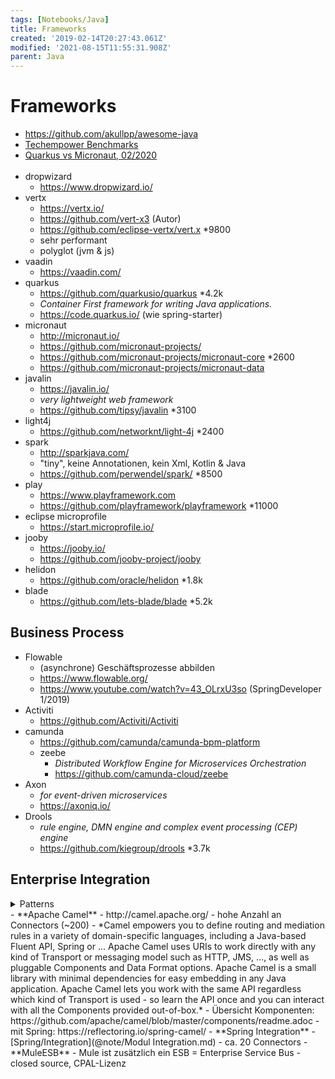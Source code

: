 ```yaml
---
tags: [Notebooks/Java]
title: Frameworks
created: '2019-02-14T20:27:43.061Z'
modified: '2021-08-15T11:55:31.908Z'
parent: Java
---
```


# Frameworks
- https://github.com/akullpp/awesome-java
- [Techempower Benchmarks](https://www.techempower.com/benchmarks/#section=data-r20&hw=ph&test=fortune&l=zik0vz-sf)
- [Quarkus vs Micronaut, 02/2020](https://www.reddit.com/r/java/comments/ey5szi/quarkus_vs_micronaut_a_feature_and_performance/)
<br/><br/>
- dropwizard
  - https://www.dropwizard.io/
- vertx
  - https://vertx.io/
  - https://github.com/vert-x3 (Autor)
  - https://github.com/eclipse-vertx/vert.x *9800
  - sehr performant
  - polyglot (jvm & js)
- vaadin
  - https://vaadin.com/
- quarkus
  - https://github.com/quarkusio/quarkus *4.2k
  - *Container First framework for writing Java applications.*
  - https://code.quarkus.io/ (wie spring-starter)
- micronaut
  - http://micronaut.io/
  - https://github.com/micronaut-projects/
  - https://github.com/micronaut-projects/micronaut-core *2600
  - https://github.com/micronaut-projects/micronaut-data
- javalin
  - https://javalin.io/
  - *very lightweight web framework*
  - https://github.com/tipsy/javalin *3100
- light4j
  - https://github.com/networknt/light-4j *2400
- spark 
  - http://sparkjava.com/
  - "tiny", keine Annotationen, kein Xml, Kotlin & Java
  - https://github.com/perwendel/spark/ *8500
- play
  - https://www.playframework.com
  - https://github.com/playframework/playframework *11000
- eclipse microprofile
  - https://start.microprofile.io/
- jooby
  - https://jooby.io/
  - https://github.com/jooby-project/jooby
- helidon
  - https://github.com/oracle/helidon *1.8k
- blade
  - https://github.com/lets-blade/blade *5.2k


## Business Process
- Flowable
  - (asynchrone) Geschäftsprozesse abbilden
  - https://www.flowable.org/
  - https://www.youtube.com/watch?v=43_OLrxU3so (SpringDeveloper 1/2019)
- Activiti
  - https://github.com/Activiti/Activiti
- camunda
  - https://github.com/camunda/camunda-bpm-platform
  - zeebe
    - *Distributed Workflow Engine for Microservices Orchestration*
    - https://github.com/camunda-cloud/zeebe
- Axon
  - *for event-driven microservices*
  - https://axoniq.io/
- Drools
  - *rule engine, DMN engine and complex event processing (CEP) engine*
  - https://github.com/kiegroup/drools *3.7k


## Enterprise Integration
<details>
    <summary>Patterns</summary>
    <img loading="lazy" src="https://static.packt-cdn.com/products/9781787126992/graphics/Insert-Image_03_10.png"/>
</details>
- **Apache Camel**
  - http://camel.apache.org/
  - hohe Anzahl an Connectors (~200)
  - *Camel empowers you to define routing and mediation rules in a variety of domain-specific languages, including a Java-based Fluent API, Spring or ...
Apache Camel uses URIs to work directly with any kind of Transport or messaging model such as HTTP, JMS, ..., as well as pluggable Components and Data Format options. Apache Camel is a small library with minimal dependencies for easy embedding in any Java application. Apache Camel lets you work with the same API regardless which kind of Transport is used - so learn the API once and you can interact with all the Components provided out-of-box.*
  - Übersicht Komponenten: https://github.com/apache/camel/blob/master/components/readme.adoc
  - mit Spring: https://reflectoring.io/spring-camel/
- **Spring Integration**
  - [Spring/Integration](@note/Modul Integration.md)
  - ca. 20 Connectors
- **MuleESB**
  - Mule ist zusätzlich ein ESB = Enterprise Service Bus
  - closed source, CPAL-Lizenz
